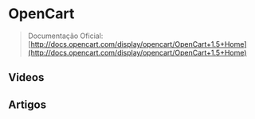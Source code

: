 # OpenCart

> Documentação Oficial: [http://docs.opencart.com/display/opencart/OpenCart+1.5+Home](http://docs.opencart.com/display/opencart/OpenCart+1.5+Home)

## Videos

## Artigos

